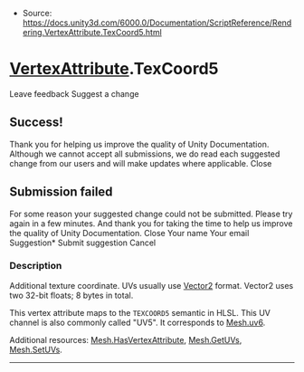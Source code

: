 * Source: https://docs.unity3d.com/6000.0/Documentation/ScriptReference/Rendering.VertexAttribute.TexCoord5.html

#  [VertexAttribute](https://docs.unity3d.com/6000.0/Documentation/ScriptReference/Rendering.VertexAttribute.html).TexCoord5
Leave feedback
Suggest a change
## Success!
Thank you for helping us improve the quality of Unity Documentation. Although we cannot accept all submissions, we do read each suggested change from our users and will make updates where applicable.
Close
## Submission failed
For some reason your suggested change could not be submitted. Please <a>try again</a> in a few minutes. And thank you for taking the time to help us improve the quality of Unity Documentation.
Close
Your name Your email Suggestion* Submit suggestion
Cancel
### Description
Additional texture coordinate.
UVs usually use [Vector2](https://docs.unity3d.com/6000.0/Documentation/ScriptReference/Vector2.html) format. Vector2 uses two 32-bit floats; 8 bytes in total.  
  
This vertex attribute maps to the `TEXCOORD5` semantic in HLSL. This UV channel is also commonly called "UV5". It corresponds to [Mesh.uv6](https://docs.unity3d.com/6000.0/Documentation/ScriptReference/Mesh-uv6.html).  
  
Additional resources: [Mesh.HasVertexAttribute](https://docs.unity3d.com/6000.0/Documentation/ScriptReference/Mesh.HasVertexAttribute.html), [Mesh.GetUVs](https://docs.unity3d.com/6000.0/Documentation/ScriptReference/Mesh.GetUVs.html), [Mesh.SetUVs](https://docs.unity3d.com/6000.0/Documentation/ScriptReference/Mesh.SetUVs.html).
* * *

